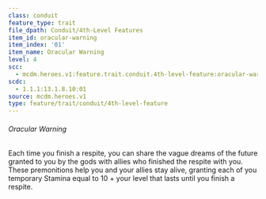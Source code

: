 ```yaml
---
class: conduit
feature_type: trait
file_dpath: Conduit/4th-Level Features
item_id: oracular-warning
item_index: '01'
item_name: Oracular Warning
level: 4
scc:
  - mcdm.heroes.v1:feature.trait.conduit.4th-level-feature:oracular-warning
scdc:
  - 1.1.1:13.1.8.10:01
source: mcdm.heroes.v1
type: feature/trait/conduit/4th-level-feature
---
```


###### Oracular Warning

Each time you finish a respite, you can share the vague dreams of the future granted to you by the gods with allies who finished the respite with you. These premonitions help you and your allies stay alive, granting each of you temporary Stamina equal to 10 + your level that lasts until you finish a respite.

